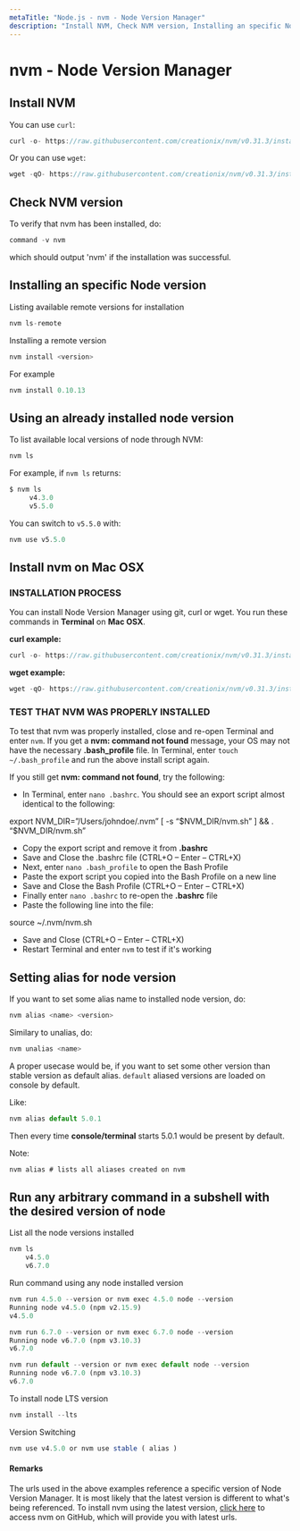 ```yaml
---
metaTitle: "Node.js - nvm - Node Version Manager"
description: "Install NVM, Check NVM version, Installing an specific Node version, Using an already installed node version, Install nvm on Mac OSX, Setting alias for node version, Run any arbitrary command in a subshell with the desired version of node"
---
```


# nvm - Node Version Manager



## Install NVM


You can use `curl`:

```js
curl -o- https://raw.githubusercontent.com/creationix/nvm/v0.31.3/install.sh | bash

```

Or you can use  `wget`:

```js
wget -qO- https://raw.githubusercontent.com/creationix/nvm/v0.31.3/install.sh | bash

```



## Check NVM version


To verify that nvm has been installed, do:

```js
command -v nvm

```

which should output 'nvm' if the installation was successful.



## Installing an specific Node version


Listing available remote versions for installation

```js
nvm ls-remote

```

Installing a remote version

```js
nvm install <version>

```

For example

```js
nvm install 0.10.13

```



## Using an already installed node version


To list available local versions of node through NVM:

```js
nvm ls

```

For example, if `nvm ls` returns:

```js
$ nvm ls
     v4.3.0
     v5.5.0

```

You can switch to `v5.5.0` with:

```js
nvm use v5.5.0

```



## Install nvm on Mac OSX


### INSTALLATION PROCESS

You can install Node Version Manager using git, curl or wget. You run these commands in **Terminal** on **Mac OSX**.

**curl example:**

```js
curl -o- https://raw.githubusercontent.com/creationix/nvm/v0.31.3/install.sh | bash

```

**wget example:**

```js
wget -qO- https://raw.githubusercontent.com/creationix/nvm/v0.31.3/install.sh | bash

```

### TEST THAT NVM WAS PROPERLY INSTALLED

To test that nvm was properly installed, close and re-open Terminal and enter `nvm`. If you get a **nvm: command not found** message, your OS may not have the necessary **.bash_profile** file. In Terminal, enter `touch ~/.bash_profile` and run the above install script again.

If you still get **nvm: command not found**, try the following:

- In Terminal, enter `nano .bashrc`. You should see an export script almost identical to the following:

> 
<p>export NVM_DIR=”/Users/johndoe/.nvm” [ -s “$NVM_DIR/nvm.sh” ] && .
“$NVM_DIR/nvm.sh”</p>


- Copy the export script and remove it from **.bashrc**
- Save and Close the .bashrc file (CTRL+O – Enter – CTRL+X)
- Next, enter `nano .bash_profile` to open the Bash Profile
- Paste the export script you copied into the Bash Profile on a new line
- Save and Close the Bash Profile (CTRL+O – Enter – CTRL+X)
- Finally enter `nano .bashrc` to re-open the **.bashrc** file
- Paste the following line into the file:

> 
source ~/.nvm/nvm.sh


- Save and Close (CTRL+O – Enter – CTRL+X)
- Restart Terminal and enter `nvm` to test if it's working



## Setting alias for node version


If you want to set some alias name to installed node version, do:

```js
nvm alias <name> <version>

```

Similary to unalias, do:

```js
nvm unalias <name>

```

A proper usecase would be, if you want to set some other version than stable version as default alias. `default` aliased versions are loaded on console by default.

Like:

```js
nvm alias default 5.0.1

```

Then every time **console/terminal** starts 5.0.1 would be present by default.

Note:

```js
nvm alias # lists all aliases created on nvm

```



## Run any arbitrary command in a subshell with the desired version of node


List all the node versions installed

```js
nvm ls
    v4.5.0
    v6.7.0

```

Run command using any node installed version

```js
nvm run 4.5.0 --version or nvm exec 4.5.0 node --version
Running node v4.5.0 (npm v2.15.9)
v4.5.0

```

```js
nvm run 6.7.0 --version or nvm exec 6.7.0 node --version
Running node v6.7.0 (npm v3.10.3)
v6.7.0

```

```js
nvm run default --version or nvm exec default node --version
Running node v6.7.0 (npm v3.10.3)
v6.7.0

```

To install node LTS version

```js
nvm install --lts

```

Version Switching

```js
nvm use v4.5.0 or nvm use stable ( alias )

```



#### Remarks


The urls used in the above examples reference a specific version of Node Version Manager. It is most likely that the latest version is different to what's being referenced. To install nvm using the latest version, [click here](https://github.com/creationix/nvm) to access nvm on GitHub, which will provide you with latest urls.


